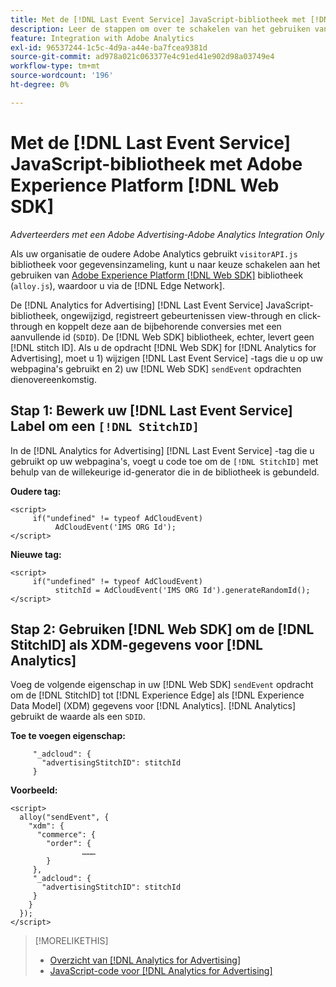 ```yaml
---
title: Met de [!DNL Last Event Service] JavaScript-bibliotheek met [!DNL Web SDK]
description: Leer de stappen om over te schakelen van het gebruiken van [!DNL Analytics] [!DNL visitorAPI] aan de [!DNL Experience Platform] [!DNL Web SDK] bibliotheek voor uw [!DNL Analytics for Advertising] uitvoering.
feature: Integration with Adobe Analytics
exl-id: 96537244-1c5c-4d9a-a44e-ba7fcea9381d
source-git-commit: ad978a021c063377e4c91ed41e902d98a03749e4
workflow-type: tm+mt
source-wordcount: '196'
ht-degree: 0%

---
```


# Met de [!DNL Last Event Service] JavaScript-bibliotheek met Adobe Experience Platform [!DNL Web SDK]

*Adverteerders met een Adobe Advertising-Adobe Analytics Integration Only*

Als uw organisatie de oudere Adobe Analytics gebruikt `visitorAPI.js` bibliotheek voor gegevensinzameling, kunt u naar keuze schakelen aan het gebruiken van [Adobe Experience Platform [!DNL Web SDK]](https://experienceleague.adobe.com/docs/experience-platform/edge/home.html) bibliotheek (`alloy.js`), waardoor u via de [!DNL Edge Network].

De [!DNL Analytics for Advertising] [!DNL Last Event Service] JavaScript-bibliotheek, ongewijzigd, registreert gebeurtenissen view-through en click-through en koppelt deze aan de bijbehorende conversies met een aanvullende id (`SDID`). De [!DNL Web SDK] bibliotheek, echter, levert geen [!DNL stitch ID]. Als u de opdracht [!DNL Web SDK] for [!DNL Analytics for Advertising], moet u 1) wijzigen [!DNL Last Event Service] -tags die u op uw webpagina&#39;s gebruikt en 2) uw [!DNL Web SDK] `sendEvent` opdrachten dienovereenkomstig.

## Stap 1: Bewerk uw [!DNL Last Event Service] Label om een `[!DNL StitchID]`

In de [!DNL Analytics for Advertising] [!DNL Last Event Service] -tag die u gebruikt op uw webpagina&#39;s, voegt u code toe om de `[!DNL StitchID]` met behulp van de willekeurige id-generator die in de bibliotheek is gebundeld.

**Oudere tag:**

```
<script>
     if("undefined" != typeof AdCloudEvent) 
          AdCloudEvent('IMS ORG Id');
</script>
```

**Nieuwe tag:**

```
<script>
     if("undefined" != typeof AdCloudEvent) 
          stitchId = AdCloudEvent('IMS ORG Id').generateRandomId();
</script>
```

## Stap 2: Gebruiken [!DNL Web SDK] om de [!DNL StitchID] als XDM-gegevens voor [!DNL Analytics]

Voeg de volgende eigenschap in uw [!DNL Web SDK] `sendEvent` opdracht om de [!DNL StitchID] tot [!DNL Experience Edge] als [!DNL Experience Data Model] (XDM) gegevens voor [!DNL Analytics].<!-- The library will send the StitchID to [!DNL Experience Edge] as `[_adcloud.advertisingStitchID](https://github.com/adobe/xdm/blob/master/docs/reference/adobe/experience/adcloud/stitch.schema.md)`. --> [!DNL Analytics] gebruikt de waarde als een `SDID`.

**Toe te voegen eigenschap:**

```
     "_adcloud": {
       "advertisingStitchID": stitchId
     }
```

**Voorbeeld:**

```
<script>
  alloy("sendEvent", {
    "xdm": {
      "commerce": {
        "order": {
                ………
        }
     },
     "_adcloud": {
       "advertisingStitchID": stitchId
     }
    }
  });
</script>
```

>[!MORELIKETHIS]
>
>* [Overzicht van [!DNL Analytics for Advertising]](overview.md)
>* [JavaScript-code voor [!DNL Analytics for Advertising]](/help/integrations/analytics/javascript.md)

